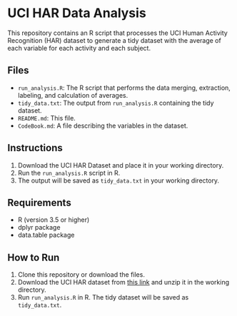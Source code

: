 # UCI HAR Data Analysis

This repository contains an R script that processes the UCI Human Activity Recognition (HAR) dataset to generate a tidy dataset with the average of each variable for each activity and each subject.

## Files

- `run_analysis.R`: The R script that performs the data merging, extraction, labeling, and calculation of averages.
- `tidy_data.txt`: The output from `run_analysis.R` containing the tidy dataset.
- `README.md`: This file.
- `CodeBook.md`: A file describing the variables in the dataset.

## Instructions

1. Download the UCI HAR Dataset and place it in your working directory.
2. Run the `run_analysis.R` script in R.
3. The output will be saved as `tidy_data.txt` in your working directory.

## Requirements

- R (version 3.5 or higher)
- dplyr package
- data.table package

## How to Run

1. Clone this repository or download the files.
2. Download the UCI HAR dataset from [this link](https://d396qusza40orc.cloudfront.net/getdata%2Fprojectfiles%2FUCI%20HAR%20Dataset.zip) and unzip it in the working directory.
3. Run `run_analysis.R` in R. The tidy dataset will be saved as `tidy_data.txt`.
